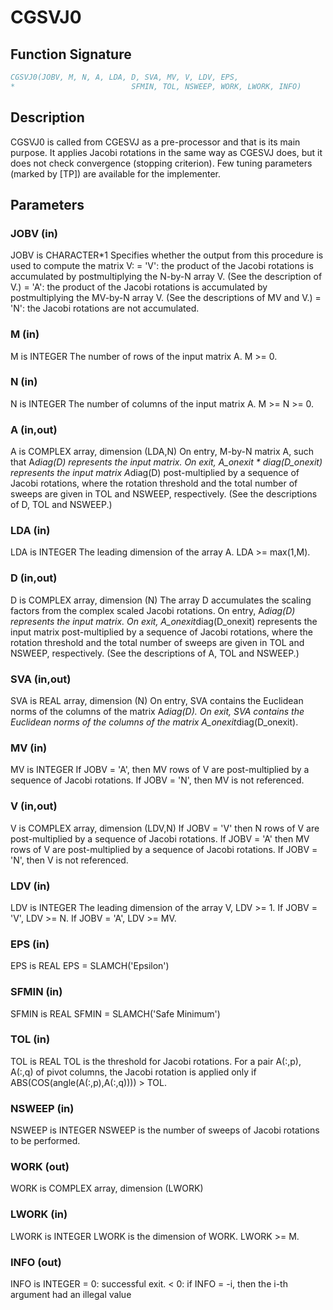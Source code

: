 # CGSVJ0

## Function Signature

```fortran
CGSVJ0(JOBV, M, N, A, LDA, D, SVA, MV, V, LDV, EPS,
*                          SFMIN, TOL, NSWEEP, WORK, LWORK, INFO)
```

## Description


 CGSVJ0 is called from CGESVJ as a pre-processor and that is its main
 purpose. It applies Jacobi rotations in the same way as CGESVJ does, but
 it does not check convergence (stopping criterion). Few tuning
 parameters (marked by [TP]) are available for the implementer.

## Parameters

### JOBV (in)

JOBV is CHARACTER*1 Specifies whether the output from this procedure is used to compute the matrix V: = 'V': the product of the Jacobi rotations is accumulated by postmultiplying the N-by-N array V. (See the description of V.) = 'A': the product of the Jacobi rotations is accumulated by postmultiplying the MV-by-N array V. (See the descriptions of MV and V.) = 'N': the Jacobi rotations are not accumulated.

### M (in)

M is INTEGER The number of rows of the input matrix A. M >= 0.

### N (in)

N is INTEGER The number of columns of the input matrix A. M >= N >= 0.

### A (in,out)

A is COMPLEX array, dimension (LDA,N) On entry, M-by-N matrix A, such that A*diag(D) represents the input matrix. On exit, A_onexit * diag(D_onexit) represents the input matrix A*diag(D) post-multiplied by a sequence of Jacobi rotations, where the rotation threshold and the total number of sweeps are given in TOL and NSWEEP, respectively. (See the descriptions of D, TOL and NSWEEP.)

### LDA (in)

LDA is INTEGER The leading dimension of the array A. LDA >= max(1,M).

### D (in,out)

D is COMPLEX array, dimension (N) The array D accumulates the scaling factors from the complex scaled Jacobi rotations. On entry, A*diag(D) represents the input matrix. On exit, A_onexit*diag(D_onexit) represents the input matrix post-multiplied by a sequence of Jacobi rotations, where the rotation threshold and the total number of sweeps are given in TOL and NSWEEP, respectively. (See the descriptions of A, TOL and NSWEEP.)

### SVA (in,out)

SVA is REAL array, dimension (N) On entry, SVA contains the Euclidean norms of the columns of the matrix A*diag(D). On exit, SVA contains the Euclidean norms of the columns of the matrix A_onexit*diag(D_onexit).

### MV (in)

MV is INTEGER If JOBV = 'A', then MV rows of V are post-multiplied by a sequence of Jacobi rotations. If JOBV = 'N', then MV is not referenced.

### V (in,out)

V is COMPLEX array, dimension (LDV,N) If JOBV = 'V' then N rows of V are post-multiplied by a sequence of Jacobi rotations. If JOBV = 'A' then MV rows of V are post-multiplied by a sequence of Jacobi rotations. If JOBV = 'N', then V is not referenced.

### LDV (in)

LDV is INTEGER The leading dimension of the array V, LDV >= 1. If JOBV = 'V', LDV >= N. If JOBV = 'A', LDV >= MV.

### EPS (in)

EPS is REAL EPS = SLAMCH('Epsilon')

### SFMIN (in)

SFMIN is REAL SFMIN = SLAMCH('Safe Minimum')

### TOL (in)

TOL is REAL TOL is the threshold for Jacobi rotations. For a pair A(:,p), A(:,q) of pivot columns, the Jacobi rotation is applied only if ABS(COS(angle(A(:,p),A(:,q)))) > TOL.

### NSWEEP (in)

NSWEEP is INTEGER NSWEEP is the number of sweeps of Jacobi rotations to be performed.

### WORK (out)

WORK is COMPLEX array, dimension (LWORK)

### LWORK (in)

LWORK is INTEGER LWORK is the dimension of WORK. LWORK >= M.

### INFO (out)

INFO is INTEGER = 0: successful exit. < 0: if INFO = -i, then the i-th argument had an illegal value

